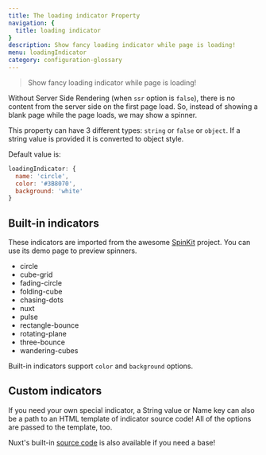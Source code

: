 ```yaml
---
title: The loading indicator Property
navigation: {
  title: loading indicator
}
description: Show fancy loading indicator while page is loading!
menu: loadingIndicator
category: configuration-glossary
---
```


> Show fancy loading indicator while page is loading!

Without Server Side Rendering (when `ssr` option is `false`), there is no content from the server side on the first page load. So, instead of showing a blank page while the page loads, we may show a spinner.

This property can have 3 different types: `string` or `false` or `object`. If a string value is provided it is converted to object style.

Default value is:

```js
loadingIndicator: {
  name: 'circle',
  color: '#3B8070',
  background: 'white'
}
```

## Built-in indicators

These indicators are imported from the awesome [SpinKit](http://tobiasahlin.com/spinkit) project. You can use its demo page to preview spinners.

- circle
- cube-grid
- fading-circle
- folding-cube
- chasing-dots
- nuxt
- pulse
- rectangle-bounce
- rotating-plane
- three-bounce
- wandering-cubes

Built-in indicators support `color` and `background` options.

## Custom indicators

If you need your own special indicator, a String value or Name key can also be a path to an HTML template of indicator source code! All of the options are passed to the template, too.

Nuxt's built-in [source code](https://github.com/nuxt/nuxt.js/tree/dev/packages/vue-app/template/views/loading) is also available if you need a base!
